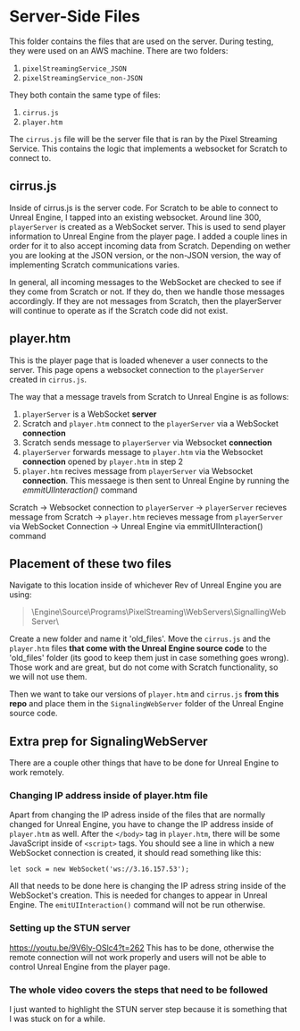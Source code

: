 # Server-Side Files

This folder contains the files that are used on the server. During testing, they were used on an AWS machine. There are two folders:
1. `pixelStreamingService_JSON`
2. `pixelStreamingService_non-JSON`

They both contain the same type of files:
1. `cirrus.js`
2. `player.htm`

The `cirrus.js` file will be the server file that is ran by the Pixel Streaming Service. This contains the logic that implements a websocket for Scratch to connect to. 

## cirrus.js
Inside of cirrus.js is the server code. For Scratch to be able to connect to Unreal Engine, I tapped into an existing websocket. Around line 300, `playerServer` is created as a WebSocket server. This is used to send player information to Unreal Engine from the player page. I added a couple lines in order for it to also accept incoming data from Scratch. Depending on wether you are looking at the JSON version, or the non-JSON version, the way of implementing Scratch communications varies. 

In general, all incoming messages to the WebSocket are checked to see if they come from Scratch or not. If they do, then we handle those messages accordingly. If they are not messages from Scratch, then the playerServer will continue to operate as if the Scratch code did not exist.

## player.htm
This is the player page that is loaded whenever a user connects to the server. This page opens a websocket connection to the `playerServer` created in `cirrus.js`. 

The way that a message travels from Scratch to Unreal Engine is as follows: 
1. `playerServer` is a WebSocket **server**
2. Scratch and `player.htm` connect to the `playerServer` via a WebSocket **connection**
3. Scratch sends message to `playerServer` via Websocket **connection**
4. `playerServer` forwards message to `player.htm` via the Websocket **connection** opened by `player.htm` in step 2
5. `player.htm` recives message from `playerServer` via Websocket **connection**. This messaege is then sent to Unreal Engine by running the *emmitUIInteraction()* command

Scratch -> Websocket connection to `playerServer` -> `playerServer` recieves message from Scratch -> `player.htm` recieves message from `playerServer` via WebSocket Connection -> Unreal Engine via emmitUIInteraction() command

## Placement of these two files

Navigate to this location inside of whichever Rev of Unreal Engine you are using:

> \Engine\Source\Programs\PixelStreaming\WebServers\SignallingWebServer\

Create a new folder and name it 'old_files'. Move the `cirrus.js` and the `player.htm` files **that come with the Unreal Engine source code** to the 'old_files' folder (its good to keep them just in case something goes wrong). Those work and are great, but do not come with Scratch functionality, so we will not use them.

Then we want to take our versions of `player.htm` and `cirrus.js` **from this repo** and place them in the `SignalingWebServer` folder of the Unreal Engine source code. 

## Extra prep for SignalingWebServer

There are a couple other things that have to be done for Unreal Engine to work remotely.

### Changing IP address inside of player.htm file
Apart from changing the IP adress inside of the files that are normally changed for Unreal Engine, you have to change the IP address inside of `player.htm` as well. After the `</body>` tag in `player.htm`, there will be some JavaScript inside of `<script>` tags. You should see a line in which a new WebSocket connection is created, it should read something like this:
```
let sock = new WebSocket('ws://3.16.157.53');
```
All that needs to be done here is changing the IP adress string inside of the WebSocket's creation. This is needed for changes to appear in Unreal Engine. The `emitUIInteraction()` command will not be run otherwise.

### Setting up the STUN server
https://youtu.be/9V6Iy-OSlc4?t=262
This has to be done, otherwise the remote connection will not work properly and users will not be able to control Unreal Engine from the player page.

### The whole video covers the steps that need to be followed
I just wanted to highlight the STUN server step because it is something that I was stuck on for a while.
